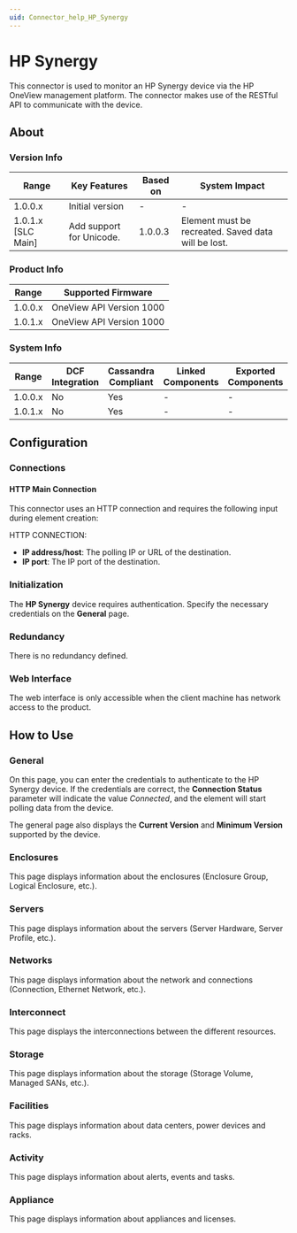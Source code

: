 ```yaml
---
uid: Connector_help_HP_Synergy
---
```


# HP Synergy

This connector is used to monitor an HP Synergy device via the HP OneView management platform. The connector makes use of the RESTful API to communicate with the device.

## About

### Version Info

| **Range**            | **Key Features**         | **Based on** | **System Impact**                                   |
|----------------------|--------------------------|--------------|-----------------------------------------------------|
| 1.0.0.x              | Initial version          | \-           | \-                                                  |
| 1.0.1.x \[SLC Main\] | Add support for Unicode. | 1.0.0.3      | Element must be recreated. Saved data will be lost. |

### Product Info

| **Range** | **Supported Firmware**   |
|-----------|--------------------------|
| 1.0.0.x   | OneView API Version 1000 |
| 1.0.1.x   | OneView API Version 1000 |

### System Info

| Range     | DCF Integration     | Cassandra Compliant     | Linked Components     | Exported Components     |
|-----------|---------------------|-------------------------|-----------------------|-------------------------|
| 1.0.0.x   | No                  | Yes                     | \-                    | \-                      |
| 1.0.1.x   | No                  | Yes                     | \-                    | \-                      |

## Configuration

### Connections

#### HTTP Main Connection

This connector uses an HTTP connection and requires the following input during element creation:

HTTP CONNECTION:

- **IP address/host**: The polling IP or URL of the destination.
- **IP port**: The IP port of the destination.

### Initialization

The **HP Synergy** device requires authentication. Specify the necessary credentials on the **General** page.

### Redundancy

There is no redundancy defined.

### Web Interface

The web interface is only accessible when the client machine has network access to the product.

## How to Use

### General

On this page, you can enter the credentials to authenticate to the HP Synergy device. If the credentials are correct, the **Connection Status** parameter will indicate the value *Connected*, and the element will start polling data from the device.

The general page also displays the **Current Version** and **Minimum Version** supported by the device.

### Enclosures

This page displays information about the enclosures (Enclosure Group, Logical Enclosure, etc.).

### Servers

This page displays information about the servers (Server Hardware, Server Profile, etc.).

### Networks

This page displays information about the network and connections (Connection, Ethernet Network, etc.).

### Interconnect

This page displays the interconnections between the different resources.

### Storage

This page displays information about the storage (Storage Volume, Managed SANs, etc.).

### Facilities

This page displays information about data centers, power devices and racks.

### Activity

This page displays information about alerts, events and tasks.

### Appliance

This page displays information about appliances and licenses.
